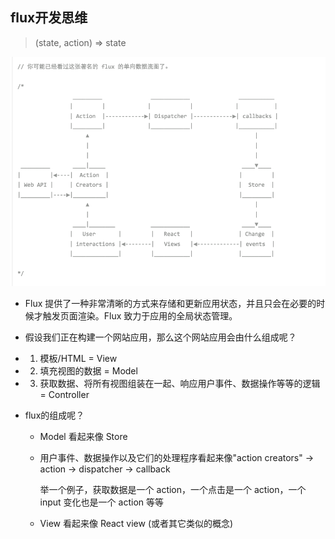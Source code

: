 ## flux开发思维

  > (state, action) => state

![flux流程](./images/flux.png)

* Flux 提供了一种非常清晰的方式来存储和更新应用状态，并且只会在必要的时候才触发页面渲染。Flux 致力于应用的全局状态管理。

*  假设我们正在构建一个网站应用，那么这个网站应用会由什么组成呢？

  - 1) 模板/HTML = View

  - 2) 填充视图的数据 = Model

  - 3) 获取数据、将所有视图组装在一起、响应用户事件、数据操作等等的逻辑 = Controller

* flux的组成呢？

  - Model 看起来像 Store

  - 用户事件、数据操作以及它们的处理程序看起来像"action creators" -> action -> dispatcher -> callback

    举一个例子，获取数据是一个 action，一个点击是一个 action，一个 input 变化也是一个 action 等等

  - View 看起来像 React view (或者其它类似的概念)
